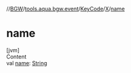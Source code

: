//[BGW](../../../../index.md)/[tools.aqua.bgw.event](../../index.md)/[KeyCode](../index.md)/[X](index.md)/[name](name.md)



# name  
[jvm]  
Content  
val [name](name.md): [String](https://kotlinlang.org/api/latest/jvm/stdlib/kotlin/-string/index.html)  



